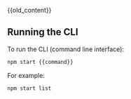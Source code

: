 {{old_content}}

## Running the CLI

To run the CLI (command line interface):

```bash
npm start {{command}}
```

For example:

```bash
npm start list
```

